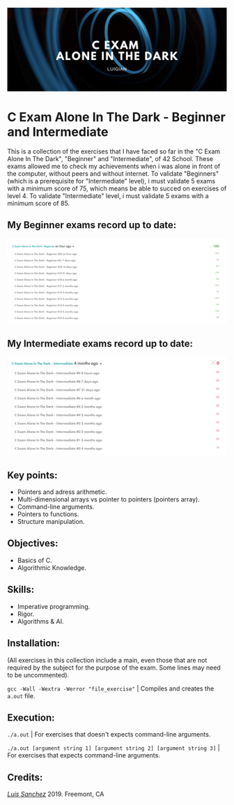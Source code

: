 ![](resources/images/calone_banner.png)

# C Exam Alone In The Dark - Beginner and Intermediate

This is a collection of the exercises that I have faced so far in the "C Exam Alone In The Dark", "Beginner" and "Intermediate", of 42 School. These exams allowed me to check my achievements when i was alone in front of the computer, without peers and without internet. To validate "Beginners" (which is a prerequisite for "Intermediate" level), i must validate 5 exams with a minimum score of 75, which  means be able to succed on exercises of level 4. To validate "Intermediate" level, i must validate 5 exams with a minimum score of 85.

## My Beginner exams record up to date:
![](resources/images/calone_beg_record.png)

## My Intermediate exams record up to date:
![](resources/images/calone_int_record.png)

## Key points:

* Pointers and adress arithmetic.
* Multi-dimensional arrays vs pointer to pointers (pointers array).
* Command-line arguments.
* Pointers to functions.
* Structure manipulation.

## Objectives:

* Basics of C.
* Algorithmic Knowledge.

## Skills:

* Imperative programming.
* Rigor.
* Algorithms & AI.

## Installation:

(All exercises in this collection include a main, even those that are not required by the subject for the purpose of the exam. Some lines may need to be uncommented).

`gcc -Wall -Wextra -Werror "file_exercise"` | Compiles and creates the `a.out` file.

## Execution:

`./a.out` | For exercises that doesn't expects command-line arguments.

`./a.out [argument string 1] [argument string 2] [argument string 3]` | For exercises that expects command-line arguments.

## Credits:

[*Luis Sanchez*](https://www.linkedin.com/in/luis-sanchez-13bb3b189/)
2019. Freemont, CA
